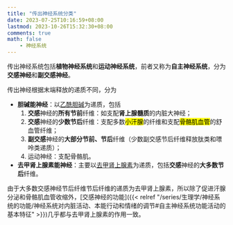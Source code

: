 ```yaml
---
title: "传出神经系统分类"
date: 2023-07-25T10:16:59+08:00
lastmod: 2023-10-26T15:32:30+08:00
comments: true
math: false
    - 神经系统
---
```


传出神经系统包括**植物神经系统**和**运动神经系统**，前者又称为**自主神经系统**，分为**交感神经**和**副交感神经**。

传出神经根据末端释放的递质不同，分为

- **胆碱能神经**：以[乙酰胆碱](#乙酰胆碱)为递质，包括
    1. **交感**神经的**所有节前**纤维：如支配**肾上腺髓质**的内脏大神经；
    2. **交感**神经的**少数节后**纤维：支配多数<mark>小汗腺</mark>的纤维和支配<mark>骨骼肌血管</mark>的舒血管纤维；
    3. **副交感**神经的**大部分节前、节后**纤维（少数副交感节后纤维释放肽类和嘌呤类递质）；
    4. 运动神经：支配骨骼肌。
- **去甲肾上腺素能神经**：主要以[去甲肾上腺素](#去甲肾上腺素)为递质，包括**交感**神经的**大多数节后**纤维。

由于大多数交感神经节后纤维节后纤维的递质为去甲肾上腺素，所以除了促进汗腺分泌和骨骼肌血管收缩外，[交感神经的功能]({{< relref "/series/生理学/神经系统的功能/神经系统对内脏活动、本能行动和情绪的调节#自主神经系统功能活动的基本特征" >}})几乎都与去甲肾上腺素的作用一致。

